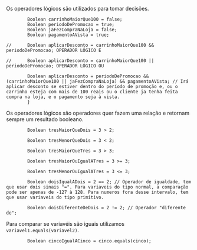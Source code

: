 Os operadores lógicos são utilizados para tomar decisões.
```
        Boolean carrinhoMaiorQue100 = false;
		Boolean periodoDePromocao = true;
		Boolean jaFezCompraNaLoja = false;
		Boolean pagamentoAVista = true;
		
//		Boolean aplicarDesconto = carrinhoMaiorQue100 && periodoDePromocao; OPERADOR LÓGICO E
		
//		Boolean aplicarDesconto = carrinhoMaiorQue100 || periodoDePromocao; OPERADOR LÓGICO OU
		
		Boolean aplicarDesconto = periodoDePromocao && (carrinhoMaiorQue100 || jaFezCompraNaLoja) && pagamentoAVista; // Irá aplicar desconto se estiver dentro do período de promoção e, ou o carrinho esteja com mais de 100 reais ou o cliente ja tenha feita compra na loja, e o pagamento seja à vista.
		}
```
Os operadores lógicos são operadores quer fazem uma relação e retornam sempre um resultado booleano.

```
        Boolean tresMaiorQueDois = 3 > 2;
		
		Boolean tresMenorQueDois = 3 < 2;
				
		Boolean tresMaiorQueTres = 3 > 3;
			
		Boolean tresMaiorOuIgualATres = 3 >= 3;
				
		Boolean tresMenorOuIgualATres = 3 <= 3;
		
		Boolean doisIgualADois = 2 == 2; // Operador de igualdade, tem que usar dois sinais "=". Para variaveis do tipo normal, a comparação pode ser apenas de -127 à 128. Para numeros fora desse intervalo, tem que usar variaveis do tipo primitivo.
		
		Boolean doisDiferenteDeDois = 2 != 2; // Operador "diferente de";
```
Para comparar se variavéis são iguais utilizamos `variavel1.equals(variavel2)`.

```
        Boolean cincoIgualACinco = cinco.equals(cinco);